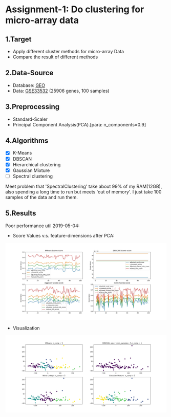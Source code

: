 # Assignment-1: Do clustering for micro-array data

## 1.Target

* Apply different cluster methods for micro-array Data
* Compare the result of different methods

## 2.Data-Source

* Database: [GEO](https://www.ncbi.nlm.nih.gov/geo/)
* Data: [GSE33532](https://www.ncbi.nlm.nih.gov/geo/query/acc.cgi?acc=GSE33532)
        (25906 genes, 100 samples)

## 3.Preprocessing

* Standard-Scaler
* Principal Component Analysis(PCA).[para: n_components=0.9]


## 4.Algorithms

* [x] K-Means
* [x] DBSCAN
* [x] Hierarchical clustering
* [x] Gaussian Mixture
* [ ] Spectral clustering

Meet problem that 'SpectralClustering' take about 99% of my RAM(12GB), also spending a long time to run but 
meets 'out of memory'. I just take 100 samples of the data and run them.

## 5.Results

Poor performance util 2019-05-04:

* Score Values v.s. feature-dimensions after PCA:


![image](figs/Dim_vs_Scores.jpeg)

* Visualization

![image](figs/n=70_visualization.png)
